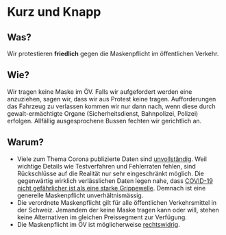 # Kurz und Knapp

## Was?

Wir protestieren **friedlich** gegen die Maskenpflicht im öffentlichen Verkehr.

## Wie?

Wir tragen keine Maske im ÖV. Falls wir aufgefordert werden eine anzuziehen, sagen wir, dass wir aus Protest keine tragen. Aufforderungen das Fahrzeug zu verlassen kommen wir nur dann nach, wenn diese durch gewalt-ermächtigte Organe \(Sicherheitsdienst, Bahnpolizei, Polizei\) erfolgen. Allfällig ausgesprochene Bussen fechten wir gerichtlich an.

## Warum?

* Viele zum Thema Corona publizierte Daten sind [unvollständig](die-details/unvollstaendige-daten.md). Weil wichtige Details wie Testverfahren und Fehlerraten fehlen, sind Rückschlüsse auf die Realität nur sehr eingeschränkt möglich. Die gegenwärtig wirklich verlässlichen Daten legen nahe, dass [COVID-19 nicht gefährlicher ist als eine starke Grippewelle](die-details/covid-19-vs-grippe.md). Demnach ist eine generelle Maskenpflicht unverhältnismässig.
* Die verordnete Maskenpflicht gilt für alle öffentlichen Verkehrsmittel in der Schweiz. Jemandem der keine Maske tragen kann oder will, stehen keine Alternativen im gleichen Preissegment zur Verfügung.
* Die Maskenpflicht im ÖV ist möglicherweise [rechtswidrig](https://corona-transition.org/die-maskenpflicht-im-ov-ist-rechtswidrig).

